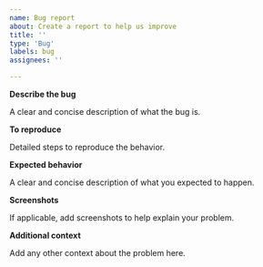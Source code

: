 ```yaml
---
name: Bug report
about: Create a report to help us improve
title: ''
type: 'Bug'
labels: bug
assignees: ''

---
```


**Describe the bug**

A clear and concise description of what the bug is.

**To reproduce**

Detailed steps to reproduce the behavior.

**Expected behavior**

A clear and concise description of what you expected to happen.

**Screenshots**

If applicable, add screenshots to help explain your problem.

**Additional context**

Add any other context about the problem here.
